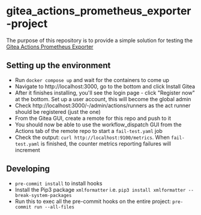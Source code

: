 # gitea_actions_prometheus_exporter-project

The purpose of this repository is to provide a simple solution for testing the [Gitea Actions Prometheus Exporter](https://github.com/james9001/gitea_actions_prometheus_exporter)

## Setting up the environment

- Run `docker compose up` and wait for the containers to come up
- Navigate to http://localhost:3000, go to the bottom and click Install Gitea
- After it finishes installing, you'll see the login page - click "Register now" at the bottom. Set up a user account, this will become the global admin
- Check http://localhost:3000/-/admin/actions/runners as the act runner should be registered (just the one)
- From the Gitea GUI, create a remote for this repo and push to it
- You should now be able to use the workflow_dispatch GUI from the Actions tab of the remote repo to start a `fail-test.yaml` job
- Check the output: `curl http://localhost:9100/metrics`. When `fail-test.yaml` is finished, the counter metrics reporting failures will increment

## Developing

- `pre-commit install` to install hooks
- Install the Pip3 package `xmlformatter` i.e. `pip3 install xmlformatter --break-system-packages`
- Run this to exec all the pre-commit hooks on the entire project: `pre-commit run --all-files`
